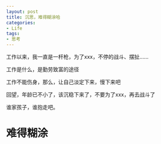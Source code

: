 ```yaml
---
layout: post
title: 沉思，难得糊涂哈
categories:
- Life
tags:
- 思考
---
```


工作以来，我一直是一杆枪，为了xxx，不停的战斗、摆扯……

工作是什么，是勤劳致富的途径

工作不能伤身，那么，让自己淡定下来，慢下来吧

回望，年龄已不小了，该沉稳下来了，不要为了xxx，再去战斗了

谁家孩子，谁抱走吧。


<h1>难得糊涂</h1>
